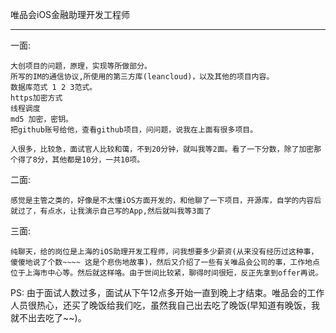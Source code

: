 唯品会iOS金融助理开发工程师

***

一面: 

	大创项目的问题，原理，实现等所做部分。
	所写的IM的通信协议,所使用的第三方库(leancloud)，以及其他的项目内容。
	数据库范式 1 2 3范式。
	https加密方式
	线程调度
	md5 加密，密钥。
	把github账号给他，查看github项目，问问题，说我在上面有很多项目。

	人很多，比较急，面试官人比较和蔼，不到20分钟，就叫我等2面。看了一下分数，除了加密那个得了8分，其他都是10分，一共10项。

二面:

	感觉是主管之类的，好像是不太懂iOS方面开发的，和他聊了一下项目，开源库，自学的内容后就过了，有点水，让我演示自己写的App,然后就叫我等3面了

三面:

	纯聊天，给的岗位是上海的iOS助理开发工程师，问我想要多少薪资(从来没有经历过这种事，傻傻地说了个数~~~~ 这是个悲伤地故事)，然后又介绍了一些有关唯品会公司的事，工作地点位于上海市中心等。然后就这样咯。由于世间比较紧，聊得时间很短，反正先拿到offer再说。

PS: 
	由于面试人数过多，面试从下午12点多开始一直到晚上才结束。唯品会的工作人员很热心，还买了晚饭给我们吃，虽然我自己出去吃了晚饭(早知道有晚饭，我就不出去吃了~~)。
